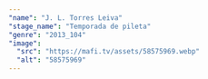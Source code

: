 ```yaml
---
"name": "J. L. Torres Leiva"
"stage_name": "Temporada de pileta"
"genre": "2013_104"
"image":
  "src": "https://mafi.tv/assets/58575969.webp"
  "alt": "58575969"
---
```

